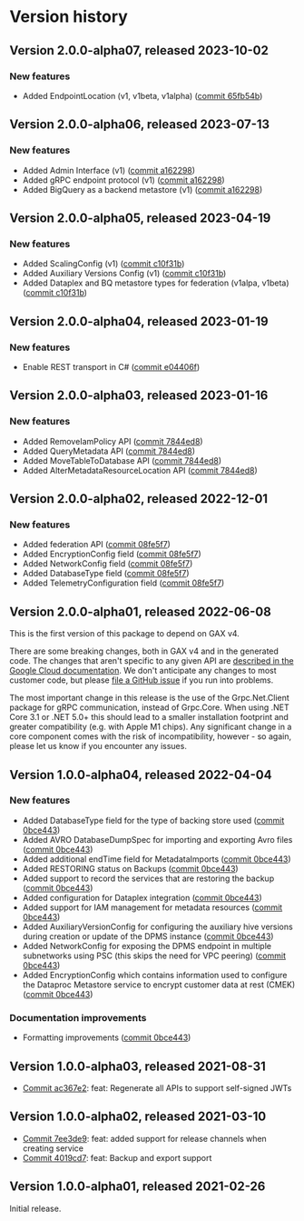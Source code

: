 # Version history

## Version 2.0.0-alpha07, released 2023-10-02

### New features

- Added EndpointLocation (v1, v1beta, v1alpha) ([commit 65fb54b](https://github.com/googleapis/google-cloud-dotnet/commit/65fb54b33ba9641ad02457b035df5a397f4dbaee))

## Version 2.0.0-alpha06, released 2023-07-13

### New features

- Added Admin Interface (v1) ([commit a162298](https://github.com/googleapis/google-cloud-dotnet/commit/a162298c75f8de10922c8f881c1783479b32a2cb))
- Added gRPC endpoint protocol (v1) ([commit a162298](https://github.com/googleapis/google-cloud-dotnet/commit/a162298c75f8de10922c8f881c1783479b32a2cb))
- Added BigQuery as a backend metastore (v1) ([commit a162298](https://github.com/googleapis/google-cloud-dotnet/commit/a162298c75f8de10922c8f881c1783479b32a2cb))

## Version 2.0.0-alpha05, released 2023-04-19

### New features

- Added ScalingConfig (v1) ([commit c10f31b](https://github.com/googleapis/google-cloud-dotnet/commit/c10f31b98522c71db743117dab653063f7396132))
- Added Auxiliary Versions Config (v1) ([commit c10f31b](https://github.com/googleapis/google-cloud-dotnet/commit/c10f31b98522c71db743117dab653063f7396132))
- Added Dataplex and BQ metastore types for federation (v1alpa, v1beta) ([commit c10f31b](https://github.com/googleapis/google-cloud-dotnet/commit/c10f31b98522c71db743117dab653063f7396132))

## Version 2.0.0-alpha04, released 2023-01-19

### New features

- Enable REST transport in C# ([commit e04406f](https://github.com/googleapis/google-cloud-dotnet/commit/e04406fbc8700134ab6955e5244a5f2924a16a0a))

## Version 2.0.0-alpha03, released 2023-01-16

### New features

- Added RemoveIamPolicy API ([commit 7844ed8](https://github.com/googleapis/google-cloud-dotnet/commit/7844ed8ed245c704f85d9de72423e8eb6d761a1f))
- Added QueryMetadata API ([commit 7844ed8](https://github.com/googleapis/google-cloud-dotnet/commit/7844ed8ed245c704f85d9de72423e8eb6d761a1f))
- Added MoveTableToDatabase API ([commit 7844ed8](https://github.com/googleapis/google-cloud-dotnet/commit/7844ed8ed245c704f85d9de72423e8eb6d761a1f))
- Added AlterMetadataResourceLocation API ([commit 7844ed8](https://github.com/googleapis/google-cloud-dotnet/commit/7844ed8ed245c704f85d9de72423e8eb6d761a1f))

## Version 2.0.0-alpha02, released 2022-12-01

### New features

- Added federation API ([commit 08fe5f7](https://github.com/googleapis/google-cloud-dotnet/commit/08fe5f76045f0a237bc23f1f0d54639e7fd150c3))
- Added EncryptionConfig field ([commit 08fe5f7](https://github.com/googleapis/google-cloud-dotnet/commit/08fe5f76045f0a237bc23f1f0d54639e7fd150c3))
- Added NetworkConfig field ([commit 08fe5f7](https://github.com/googleapis/google-cloud-dotnet/commit/08fe5f76045f0a237bc23f1f0d54639e7fd150c3))
- Added DatabaseType field ([commit 08fe5f7](https://github.com/googleapis/google-cloud-dotnet/commit/08fe5f76045f0a237bc23f1f0d54639e7fd150c3))
- Added TelemetryConfiguration field ([commit 08fe5f7](https://github.com/googleapis/google-cloud-dotnet/commit/08fe5f76045f0a237bc23f1f0d54639e7fd150c3))

## Version 2.0.0-alpha01, released 2022-06-08

This is the first version of this package to depend on GAX v4.

There are some breaking changes, both in GAX v4 and in the generated
code. The changes that aren't specific to any given API are [described in the Google Cloud
documentation](https://cloud.google.com/dotnet/docs/reference/help/breaking-gax4).
We don't anticipate any changes to most customer code, but please [file a
GitHub issue](https://github.com/googleapis/google-cloud-dotnet/issues/new/choose)
if you run into problems.

The most important change in this release is the use of the Grpc.Net.Client package
for gRPC communication, instead of Grpc.Core. When using .NET Core 3.1 or .NET 5.0+
this should lead to a smaller installation footprint and greater compatibility (e.g.
with Apple M1 chips). Any significant change in a core component comes with the risk
of incompatibility, however - so again, please let us know if you encounter any
issues.


## Version 1.0.0-alpha04, released 2022-04-04

### New features

- Added DatabaseType field for the type of backing store used ([commit 0bce443](https://github.com/googleapis/google-cloud-dotnet/commit/0bce44378e0541f44128c9e862cdcaf32d859c8d))
- Added AVRO DatabaseDumpSpec for importing and exporting Avro files ([commit 0bce443](https://github.com/googleapis/google-cloud-dotnet/commit/0bce44378e0541f44128c9e862cdcaf32d859c8d))
- Added additional endTime field for MetadataImports ([commit 0bce443](https://github.com/googleapis/google-cloud-dotnet/commit/0bce44378e0541f44128c9e862cdcaf32d859c8d))
- Added RESTORING status on Backups ([commit 0bce443](https://github.com/googleapis/google-cloud-dotnet/commit/0bce44378e0541f44128c9e862cdcaf32d859c8d))
- Added support to record the services that are restoring the backup ([commit 0bce443](https://github.com/googleapis/google-cloud-dotnet/commit/0bce44378e0541f44128c9e862cdcaf32d859c8d))
- Added configuration for Dataplex integration ([commit 0bce443](https://github.com/googleapis/google-cloud-dotnet/commit/0bce44378e0541f44128c9e862cdcaf32d859c8d))
- Added support for IAM management for metadata resources ([commit 0bce443](https://github.com/googleapis/google-cloud-dotnet/commit/0bce44378e0541f44128c9e862cdcaf32d859c8d))
- Added AuxiliaryVersionConfig for configuring the auxiliary hive versions during creation or update of the DPMS instance ([commit 0bce443](https://github.com/googleapis/google-cloud-dotnet/commit/0bce44378e0541f44128c9e862cdcaf32d859c8d))
- Added NetworkConfig for exposing the DPMS endpoint in multiple subnetworks using PSC (this skips the need for VPC peering) ([commit 0bce443](https://github.com/googleapis/google-cloud-dotnet/commit/0bce44378e0541f44128c9e862cdcaf32d859c8d))
- Added EncryptionConfig which contains information used to configure the Dataproc Metastore service to encrypt customer data at rest (CMEK) ([commit 0bce443](https://github.com/googleapis/google-cloud-dotnet/commit/0bce44378e0541f44128c9e862cdcaf32d859c8d))

### Documentation improvements

- Formatting improvements ([commit 0bce443](https://github.com/googleapis/google-cloud-dotnet/commit/0bce44378e0541f44128c9e862cdcaf32d859c8d))

## Version 1.0.0-alpha03, released 2021-08-31

- [Commit ac367e2](https://github.com/googleapis/google-cloud-dotnet/commit/ac367e2): feat: Regenerate all APIs to support self-signed JWTs

## Version 1.0.0-alpha02, released 2021-03-10

- [Commit 7ee3de9](https://github.com/googleapis/google-cloud-dotnet/commit/7ee3de9): feat: added support for release channels when creating service
- [Commit 4019cd7](https://github.com/googleapis/google-cloud-dotnet/commit/4019cd7): feat: Backup and export support

## Version 1.0.0-alpha01, released 2021-02-26

Initial release.


